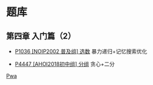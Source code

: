 # 题库

## 第四章 入门篇（2）

- [P1036 [NOIP2002 普及组] 选数](.\第四章-入门篇（2）\P1036[NOIP2002普及组]选数.md) 暴力递归+记忆搜索优化

- [P4447 [AHOI2018初中组] 分组](？？？) 贪心+二分

[Pwa](a/b.md)
